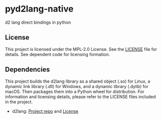 # pyd2lang-native

d2 lang direct bindings in python

## License

This project is licensed under the MPL-2.0 License. See the [LICENSE](https://github.com/tfcollins/pyd2lang-native/blob/main/LICENSE) file for details. See dependent code for licensing formation.

## Dependencies

This project builds the d2lang library as a shared object (.so) for Linux, a dynamic link library (.dll) for Windows, and a dynamic library (.dylib) for macOS. Then packages them into a Python wheel for distribution. For information and licensing details, please refer to the LICENSE files included in the project.
- d2lang: [Project repo](https://github.com/analogdevicesinc/d2lang) and [License](https://github.com/tfcollins/pyd2lang-native/blob/main/D2_LICENSE.txt)